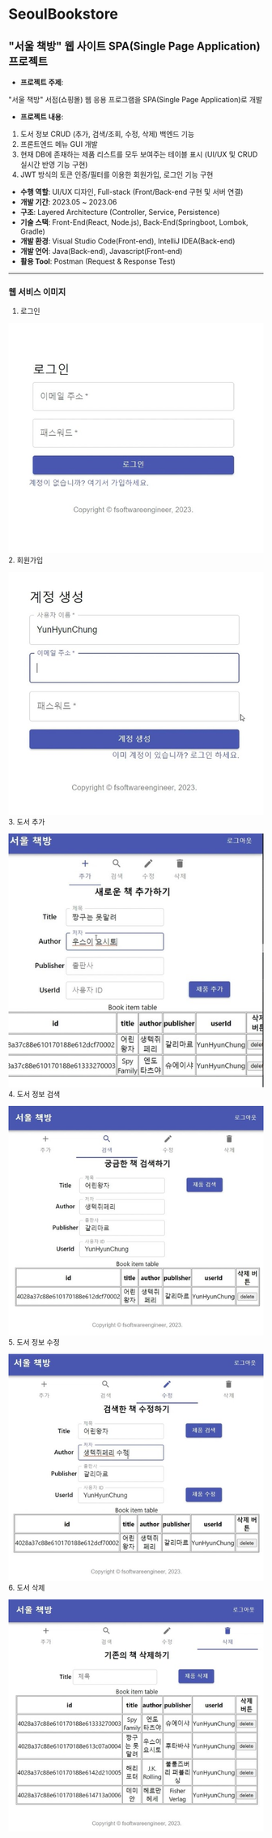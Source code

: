 # SeoulBookstore
## "서울 책방" 웹 사이트 SPA(Single Page Application) 프로젝트

* __프로젝트 주제__: 

"서울 책방" 서점(쇼핑몰) 웹 응용 프로그램을 SPA(Single Page Application)로 개발

* __프로젝트 내용__: 

1) 도서 정보 CRUD (추가, 검색/조회, 수정, 삭제) 백엔드 기능
2) 프론트엔드 메뉴 GUI 개발
3) 현재 DB에 존재하는 제품 리스트를 모두 보여주는 테이블 표시 (UI/UX 및 CRUD 실시간 반영 기능 구현)
4) JWT 방식의 토큰 인증/필터를 이용한 회원가입, 로그인 기능 구현

* __수행 역할__: UI/UX 디자인, Full-stack (Front/Back-end 구현 및 서버 연결)
* __개발 기간__: 2023.05 ~ 2023.06
* __구조__: Layered Architecture (Controller, Service, Persistence) 
* __기술 스택__: Front-End(React, Node.js), Back-End(Springboot, Lombok, Gradle)
* __개발 환경__: Visual Studio Code(Front-end), IntelliJ IDEA(Back-end)
* __개발 언어__: Java(Back-end), Javascript(Front-end)
* __활용 Tool__: Postman (Request & Response Test)

-----
### __웹 서비스 이미지__

1. 로그인

![default](image/로그인.jpg)
2. 회원가입

![default](image/회원가입.jpg)
3. 도서 추가

![default](image/추가.jpg)
4. 도서 정보 검색

![default](image/검색.jpg)
5. 도서 정보 수정

![default](image/수정.jpg)
6. 도서 삭제

![default](image/삭제.jpg)
